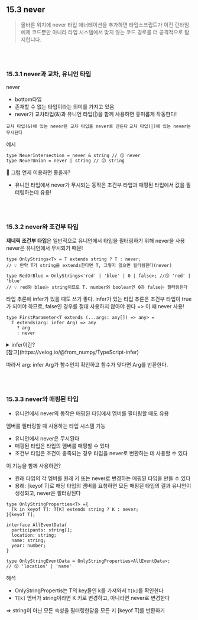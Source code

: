 ## 15.3 never

> 올바른 위치에 never 타입 애너테이션을 추가하면 타입스크립트가 이전 런타임 예제 코드뿐만 아니라 타입 시스템에서 맞지 않는 코드 경로를 더 공격적으로 탐지합니다.

<br/>
<br/>

### 15.3.1 never과 교차, 유니언 타입

never

- bottom타입
- 존재할 수 없는 타입이라는 의미를 가지고 있음
- never가 교차타입(&)과 유니언 타입(|)을 함께 사용하면 흥미롭게 작동한다!

`교차 타입(&)에 있는 never은 교차 타입을 never로 만든다`
`교차 타입(|)에 있는 never는 무시된다`

예시

```
type NeverIntersection = never & string // 😗 never
type NeverUnion = never | string // 😗 string
```

🤔 그럼 언제 이용하면 좋을까?

- 유니언 타입에서 never가 무시되는 동작은 조건부 타입과 매핑된 타입에서 값을 필터링하는데 유용!

<br/>
<br/>

### 15.3.2 never와 조건부 타입

**제네릭 조건부 타입**은 일반적으로 유니언에서 타입을 필터링하기 위해 never을 사용
never은 유니언에서 무시되기 때문!

```
type OnlyStrings<T> = T extends string ? T : never;
// 💡 만약 T가 string을 extends한다면 T, 그렇지 않으면 필터링한다(never)

type RedOrBlue = OnlyStrings<'red' | 'blue' | 0 | false>; //😗 'red' | 'blue'
// 💡 red와 blue는 string이므로 T. number와 boolean인 0과 false는 필터링된다

```

타입 추론에 infer가 있을 때도 쓰기 좋다.
infer가 있는 타입 추론은 조건부 타입이 true가 되어야 하므로, false인 경우를 절대 사용하지 않아야 한다
=> 이 때 never 사용!

```
type FirstParameter<T extends (...args: any[]) => any> =
  T extends(arg: infer Arg) => any
    ? arg
    : never
```

<details>
<summary>infer이란? </summary>
<div>
조건부 타입의 조건식이 참으로 평가될 때는 infer 키워드를 사용할 수 있다
<br/>
{
  type MyType<T> = T extends infer R ? R : null;

const a : MyType<number> = 123;
console.log(typeof a); // number
}

<br/>
<br/>
이 코드에서 a의 type은 number로 타입 추론이 가능하기 때문에 R을 반환한다.
<br/>
타입 추론이 되지 않으면 null을 반환한다
<br/>
<br/>

=>요약 : `infer R`이라는 말은 R이 추론 가능한 타입이면 참, 아니면 거짓을 반환한다

</div>
</details>
[참고](https://velog.io/@from_numpy/TypeScript-infer)

<br/>

따라서 arg: infer Arg가 함수인지 확인하고 함수가 맞다면 Arg를 반환한다.

<br/>
<br/>

### 15.3.3 never와 매핑된 타입

- 유니언에서 never의 동작은 매핑된 타입에서 멤버를 필터링할 때도 유용

멤버를 필터링할 때 사용하는 타입 시스템 기능

- 유니언에서 never은 무시된다
- 매핑된 타입은 타입의 멤버를 매핑할 수 있다
- 조건부 타입은 조건이 충족되는 경우 타입을 never로 변환하는 데 사용할 수 있다

이 기능을 함께 사용하면?

- 원래 타입의 각 멤버를 원래 키 또는 never로 변경하는 매핑된 타입을 만들 수 있다
- 용례: [keyof T]로 해당 타입의 멤버를 요청하면 모든 매핑된 타입의 결과 유니언이 생성되고, never은 필터링된다

```
type OnlyStringProperties<T> ={
  [k in keyof T]: T[K] extends string ? K : never;
}[keyof T];

interface AllEventData{
  participants: string[];
  location: string;
  name: string;
  year: number;
}

type OnlyStringEventData = OnlyStringProperties<AllEventData>;
// 😗 'location' | 'name'
```

해석

- OnlyStringPropertis는 T의 key들인 k를 가져와서 `T[k]`를 확인한다
- `T[k]` 멤버가 string이라면 K 키로 변경하고, 아니라면 never로 변경한다

=> string이 아닌 모든 속성을 필터링한닫음 모든 키 [keyof T]를 반환하기
